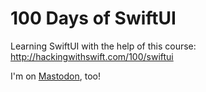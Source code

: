 # 100 Days of SwiftUI

Learning SwiftUI with the help of this course: http://hackingwithswift.com/100/swiftui

I'm on [Mastodon](https://tilde.zone/@jensnikolaus), too!
